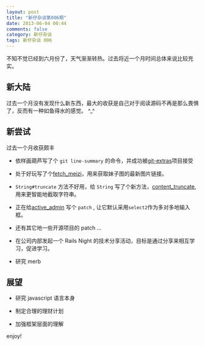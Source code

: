 ```yaml
---
layout: post
title: "新仔杂谈第006期"
date: 2013-06-04 00:44
comments: false
category: 新仔杂谈
tags: 新仔杂谈 006 
---
```


不知不觉已经到六月份了，天气渐渐转热。过去将近一个月时间总体来说比较充实。

<!--more-->

## 新大陆

过去一个月没有发现什么新东西，最大的收获是自己对于阅读源码不再是那么畏惧了，反而有一种如鱼得水的感觉。
^_^


## 新尝试

过去一个月收获颇丰

- 依样画葫芦写了个 `git line-summary` 的命令，并成功被[git-extras](https://github.com/visionmedia/git-extras)项目接受

- 处于好玩写了个[fetch_meizi](https://github.com/zlx/fetch_meizi)，用来获取妹子图的最新图片链接。

- `String#truncate` 方法不好用，给 `String` 写了个新方法，[content_truncate](https://github.com/zlx/content-truncate), 用来更智能地截取字符串。

- 正在给[active_admin]() 写个 `patch` , 让它默认采用`select2`作为多对多地输入框。

- 还有其它地一些开源项目的 patch ...

- 在公司内部发起一个 Rails Night
  的技术分享活动，目标是通过分享来相互学习，促进学习。

- 研究 merb

## 展望

- 研究 javascript 语言本身

- 制定合理的理财计划

- 加强框架层面的理解

enjoy!
